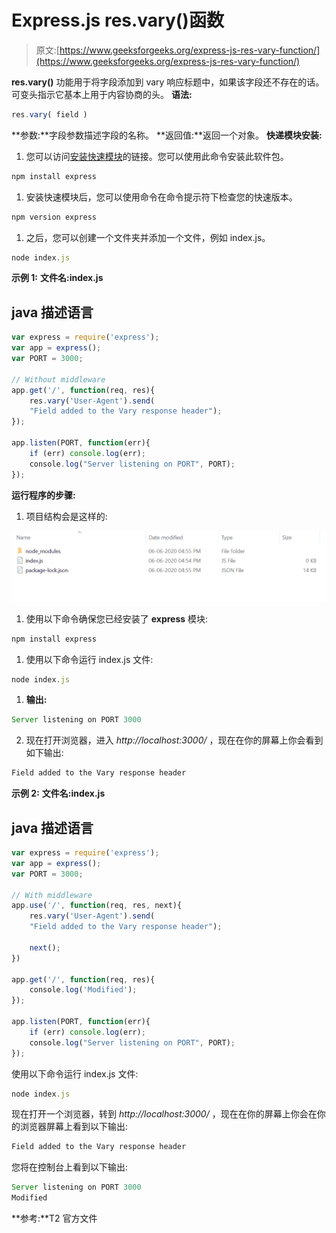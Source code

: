 # Express.js res.vary()函数

> 原文:[https://www.geeksforgeeks.org/express-js-res-vary-function/](https://www.geeksforgeeks.org/express-js-res-vary-function/)

**res.vary()** 功能用于将字段添加到 vary 响应标题中，如果该字段还不存在的话。可变头指示它基本上用于内容协商的头。
**语法:**

```js
res.vary( field )
```

**参数:**字段参数描述字段的名称。
**返回值:**返回一个对象。
**快递模块安装:**

1.  您可以访问[安装快速模块](https://www.npmjs.com/package/express)的链接。您可以使用此命令安装此软件包。

```js
npm install express
```

1.  安装快速模块后，您可以使用命令在命令提示符下检查您的快速版本。

```js
npm version express
```

1.  之后，您可以创建一个文件夹并添加一个文件，例如 index.js。

```js
node index.js
```

**示例 1:** **文件名:index.js**

## java 描述语言

```js
var express = require('express');
var app = express();
var PORT = 3000;

// Without middleware
app.get('/', function(req, res){
    res.vary('User-Agent').send(
    "Field added to the Vary response header");
});

app.listen(PORT, function(err){
    if (err) console.log(err);
    console.log("Server listening on PORT", PORT);
});
```

**运行程序的步骤:**

1.  项目结构会是这样的:

![](img/3209d9b4369c180282a34be8070d7d6e.png)

1.  使用以下命令确保您已经安装了 **express** 模块:

```js
npm install express
```

1.  使用以下命令运行 index.js 文件:

```js
node index.js
```

1.  **输出:**

```js
Server listening on PORT 3000
```

2.  现在打开浏览器，进入 *http://localhost:3000/* ，现在在你的屏幕上你会看到如下输出:

```js
Field added to the Vary response header
```

**示例 2:** **文件名:index.js**

## java 描述语言

```js
var express = require('express');
var app = express();
var PORT = 3000;

// With middleware
app.use('/', function(req, res, next){
    res.vary('User-Agent').send(
    "Field added to the Vary response header");

    next();
})

app.get('/', function(req, res){
    console.log('Modified');
});

app.listen(PORT, function(err){
    if (err) console.log(err);
    console.log("Server listening on PORT", PORT);
});
```

使用以下命令运行 index.js 文件:

```js
node index.js
```

现在打开一个浏览器，转到 *http://localhost:3000/* ，现在在你的屏幕上你会在你的浏览器屏幕上看到以下输出:

```js
Field added to the Vary response header
```

您将在控制台上看到以下输出:

```js
Server listening on PORT 3000
Modified
```

**参考:**T2 官方文件